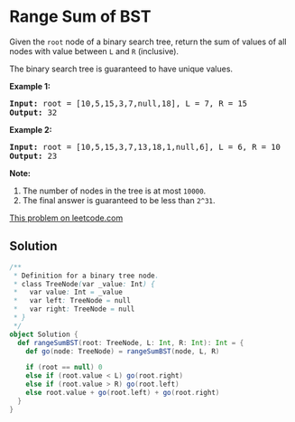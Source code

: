 # Range Sum of BST

<p>
Given the <code>root</code> node of a binary search tree, return the sum of values of all nodes with value between <code>L</code> and <code>R</code> (inclusive).
</p>

<p>
The binary search tree is guaranteed to have unique values.
</p>

<p><strong>Example 1:</strong></p>

<pre>
<strong>Input: </strong>root = <span id="example-input-1-1">[10,5,15,3,7,null,18]</span>, L = <span id="example-input-1-2">7</span>, R = <span id="example-input-1-3">15</span>
<strong>Output: </strong><span id="example-output-1">32</span>
</pre>

<p><strong>Example 2:</strong></p>

<pre>
<strong>Input: </strong>root = <span id="example-input-2-1">[10,5,15,3,7,13,18,1,null,6]</span>, L = <span id="example-input-2-2">6</span>, R = <span id="example-input-2-3">10</span>
<strong>Output: </strong><span id="example-output-2">23</span>
</pre>

<p><strong>Note:</strong></p>

<ol>
<li>The number of nodes in the tree is at most <code>10000</code>.</li>
<li>The final answer is guaranteed to be less than <code>2^31</code>.</li>
</ol>

[This problem on leetcode.com](https://leetcode.com/problems/range-sum-of-bst/)

## Solution

```scala
/**
 * Definition for a binary tree node.
 * class TreeNode(var _value: Int) {
 *   var value: Int = _value
 *   var left: TreeNode = null
 *   var right: TreeNode = null
 * }
 */
object Solution {
  def rangeSumBST(root: TreeNode, L: Int, R: Int): Int = {
    def go(node: TreeNode) = rangeSumBST(node, L, R)

    if (root == null) 0
    else if (root.value < L) go(root.right)
    else if (root.value > R) go(root.left)
    else root.value + go(root.left) + go(root.right)
  }
}
```
